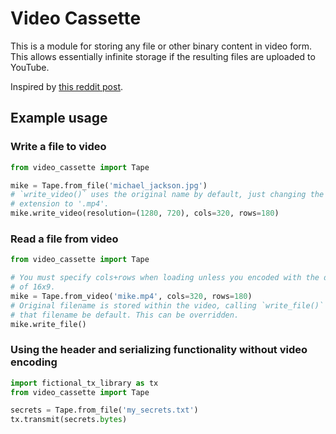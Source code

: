 # Video Cassette

This is a module for storing any file or other binary content in video
form. This allows essentially infinite storage if the resulting files are
uploaded to YouTube.

Inspired by [this reddit post](https://www.reddit.com/r/Python/comments/j620fv/i_made_a_program_that_gives_me_infinite_storage/).

## Example usage

### Write a file to video

``` Python
from video_cassette import Tape

mike = Tape.from_file('michael_jackson.jpg')
# `write_video()` uses the original name by default, just changing the file
# extension to '.mp4'.
mike.write_video(resolution=(1280, 720), cols=320, rows=180)
```

### Read a file from video

``` Python
from video_cassette import Tape

# You must specify cols+rows when loading unless you encoded with the default
# of 16x9.
mike = Tape.from_video('mike.mp4', cols=320, rows=180)
# Original filename is stored within the video, calling `write_file()` uses
# that filename be default. This can be overridden.
mike.write_file()
```

### Using the header and serializing functionality without video encoding

``` Python
import fictional_tx_library as tx
from video_cassette import Tape

secrets = Tape.from_file('my_secrets.txt')
tx.transmit(secrets.bytes)
```

